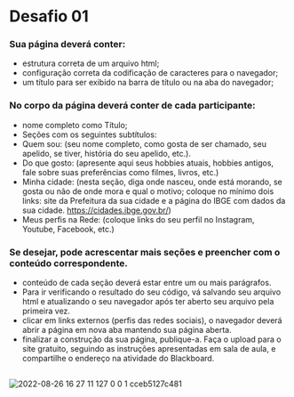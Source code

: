 # Desafio 01
### Sua página deverá conter:
- estrutura correta de um arquivo html;
- configuração correta da codificação de caracteres para o navegador;
- um título para ser exibido na barra de título ou na aba do navegador;
### No corpo da página deverá conter de cada participante:
- nome completo como Título; 
- Seções com os seguintes subtítulos:
- Quem sou: (seu nome completo, como gosta de ser chamado, seu apelido, se tiver, história do seu apelido, etc.).
- Do que gosto: (apresente aqui seus hobbies atuais, hobbies antigos, fale sobre suas preferências como filmes, livros, etc.)
- Minha cidade: (nesta seção, diga onde nasceu, onde está morando, se gosta ou não de onde mora e qual o motivo; coloque no mínimo dois links: site da Prefeitura da sua cidade e a página do IBGE com dados da sua cidade. https://cidades.ibge.gov.br/)
- Meus perfis na Rede: (coloque links do seu perfil no Instagram, Youtube, Facebook, etc.)
### Se desejar, pode acrescentar mais seções e preencher com o conteúdo correspondente.
-  conteúdo de cada seção deverá estar entre um ou mais parágrafos.
- Para ir verificando o resultado do seu código, vá salvando seu arquivo html e atualizando o seu navegador após ter aberto seu arquivo pela primeira vez.
-  clicar em links externos (perfis das redes sociais), o navegador deverá abrir a página em nova aba mantendo sua página aberta.
-  finalizar a construção da sua página, publique-a. Faça o upload para o site gratuito, seguindo as instruções apresentadas em sala de aula, e compartilhe o endereço na atividade do Blackboard.
##
![2022-08-26 16 27 11 127 0 0 1 cceb5127c481](https://user-images.githubusercontent.com/83989537/186977651-b43b9e91-f515-482a-8a30-5e2439eeaded.png)
